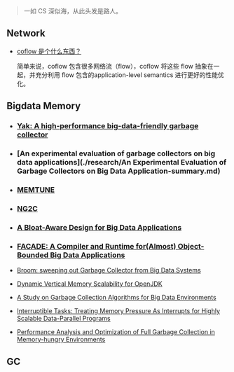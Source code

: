 > 一如 CS 深似海，从此头发是路人。

## Network

- [coflow 是个什么东西？](./coflow.md)

  简单来说，coflow 包含很多网络流（flow），coflow 将这些 flow 抽象在一起，并充分利用 flow 包含的application-level semantics 进行更好的性能优化。

## Bigdata Memory

- ### [Yak: A high-performance big-data-friendly garbage collector](./research/conclusion_for_yak.md) 

- ### [An experimental evaluation of garbage collectors on big data applications](./research/An Experimental Evaluation of Garbage Collectors on Big Data Application-summary.md) 

- ### [MEMTUNE](./research/memtune_con.md) 

- ### [NG2C](./research/NG2C_con.md) 

- ### [A Bloat-Aware Design for Big Data Applications](./research/bloat-aware_con.md) 

- ### [FACADE: A Compiler and Runtime for(Almost) Object-Bounded Big Data Applications](./research/facade_con.md) 

- [Broom: sweeping out Garbage Collector from Big Data Systems](./research/broom_con.md)

- [Dynamic Vertical Memory Scalability for OpenJDK](./research/dynamic_vertical_memory_con.md)

- [A Study on Garbage Collection Algorithms for Big Data Environments](./research/BDEGC.md)

- [Interruptible Tasks: Treating Memory Pressure As Interrupts for Highly Scalable Data-Parallel Programs](./research/itask_con.md)

- [Performance Analysis and Optimization of Full Garbage Collection in Memory-hungry Environments](./fullgc_con.md)

## GC

